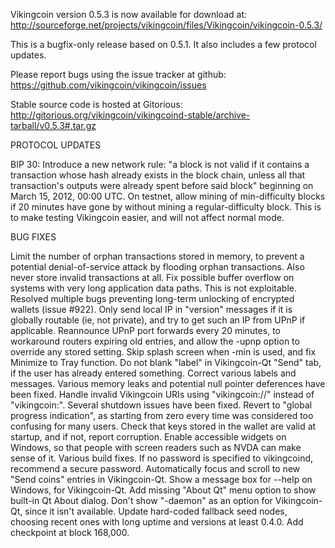 Vikingcoin version 0.5.3 is now available for download at:
http://sourceforge.net/projects/vikingcoin/files/Vikingcoin/vikingcoin-0.5.3/

This is a bugfix-only release based on 0.5.1.
It also includes a few protocol updates.

Please report bugs using the issue tracker at github:
https://github.com/vikingcoin/vikingcoin/issues

Stable source code is hosted at Gitorious:
http://gitorious.org/vikingcoin/vikingcoind-stable/archive-tarball/v0.5.3#.tar.gz

PROTOCOL UPDATES

BIP 30: Introduce a new network rule: "a block is not valid if it contains a transaction whose hash already exists in the block chain, unless all that transaction's outputs were already spent before said block" beginning on March 15, 2012, 00:00 UTC.
On testnet, allow mining of min-difficulty blocks if 20 minutes have gone by without mining a regular-difficulty block. This is to make testing Vikingcoin easier, and will not affect normal mode.

BUG FIXES

Limit the number of orphan transactions stored in memory, to prevent a potential denial-of-service attack by flooding orphan transactions. Also never store invalid transactions at all.
Fix possible buffer overflow on systems with very long application data paths. This is not exploitable.
Resolved multiple bugs preventing long-term unlocking of encrypted wallets
(issue #922).
Only send local IP in "version" messages if it is globally routable (ie, not private), and try to get such an IP from UPnP if applicable.
Reannounce UPnP port forwards every 20 minutes, to workaround routers expiring old entries, and allow the -upnp option to override any stored setting.
Skip splash screen when -min is used, and fix Minimize to Tray function.
Do not blank "label" in Vikingcoin-Qt "Send" tab, if the user has already entered something.
Correct various labels and messages.
Various memory leaks and potential null pointer deferences have been fixed.
Handle invalid Vikingcoin URIs using "vikingcoin://" instead of "vikingcoin:".
Several shutdown issues have been fixed.
Revert to "global progress indication", as starting from zero every time was considered too confusing for many users.
Check that keys stored in the wallet are valid at startup, and if not, report corruption.
Enable accessible widgets on Windows, so that people with screen readers such as NVDA can make sense of it.
Various build fixes.
If no password is specified to vikingcoind, recommend a secure password.
Automatically focus and scroll to new "Send coins" entries in Vikingcoin-Qt.
Show a message box for --help on Windows, for Vikingcoin-Qt.
Add missing "About Qt" menu option to show built-in Qt About dialog.
Don't show "-daemon" as an option for Vikingcoin-Qt, since it isn't available.
Update hard-coded fallback seed nodes, choosing recent ones with long uptime and versions at least 0.4.0.
Add checkpoint at block 168,000.
